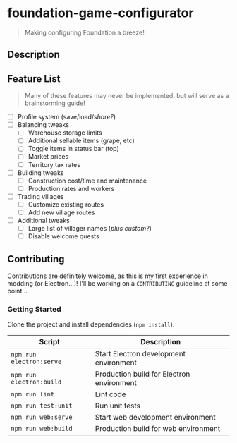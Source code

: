 # foundation-game-configurator

> Making configuring Foundation a breeze!

## Description

## Feature List

> Many of these features may never be implemented, but will serve as a brainstorming guide!

- [ ] Profile system (save/load/_share?_)
- [ ] Balancing tweaks
  - [ ] Warehouse storage limits
  - [ ] Additional sellable items (grape, etc)
  - [ ] Toggle items in status bar (top)
  - [ ] Market prices
  - [ ] Territory tax rates
- [ ] Building tweaks
  - [ ] Construction cost/time and maintenance
  - [ ] Production rates and workers
- [ ] Trading villages
  - [ ] Customize existing routes
  - [ ] Add new village routes
- [ ] Additional tweaks
  - [ ] Large list of villager names (_plus custom?_)
  - [ ] Disable welcome quests

## Contributing

Contributions are definitely welcome, as this is my first experience in modding (or Electron...)! I'll be working on a `CONTRIBUTING` guideline at some point...

### Getting Started

Clone the project and install dependencies (`npm install`).

| Script | Description |
|--------|-------------|
| `npm run electron:serve` | Start Electron development environment
| `npm run electron:build` | Production build for Electron environment
| `npm run lint` | Lint code
| `npm run test:unit` | Run unit tests
| `npm run web:serve` | Start web development environment
| `npm run web:build` | Production build for web environment
